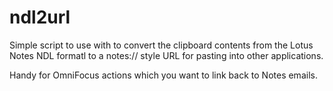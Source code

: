 ndl2url
=======

Simple script to use with to convert the clipboard contents from the Lotus Notes NDL formatl to a notes:// style URL for pasting into other applications.

Handy for OmniFocus actions which you want to link back to Notes emails.
